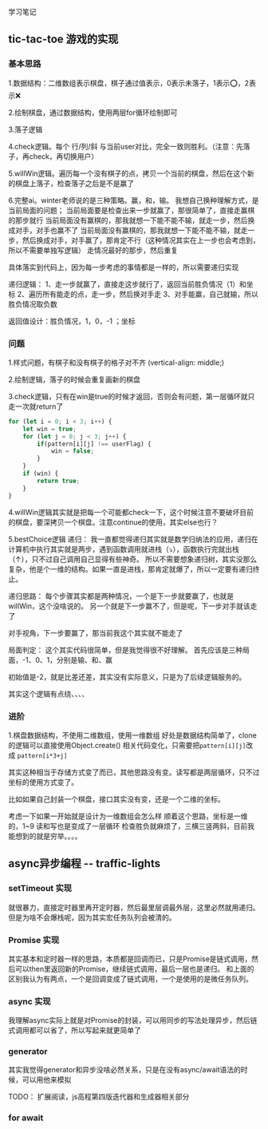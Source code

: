学习笔记


## tic-tac-toe 游戏的实现

### 基本思路

1.数据结构：二维数组表示棋盘，棋子通过值表示，0表示未落子，1表示⭕️，2表示❌

2.绘制棋盘，通过数据结构，使用两层for循环绘制即可

3.落子逻辑

4.check逻辑。每个 行/列/斜 与当前user对比，完全一致则胜利。（注意：先落子，再check，再切换用户）

5.willWin逻辑。遍历每一个没有棋子的点，拷贝一个当前的棋盘，然后在这个新的棋盘上落子，检查落子之后是不是赢了

6.完整ai。winter老师说的是三种策略。赢，和，输。
我想自己换种理解方式，是当前局面的问题；
当前局面要是检查出来一步就赢了，那很简单了，直接走赢棋的那步就行
当前局面没有赢棋的，那我就想一下能不能不输，就走一步，然后换成对手，对手也赢不了
当前局面没有赢棋的，那我就想一下能不能不输，就走一步，然后换成对手，对手赢了，那肯定不行（这种情况其实在上一步也会考虑到，所以不需要单独写逻辑）
走情况最好的那步，然后重复

具体落实到代码上，因为每一步考虑的事情都是一样的，所以需要递归实现

递归逻辑：
    1、走一步就赢了，直接走这步就行了，返回当前胜负情况（1）和坐标
    2、遍历所有能走的点，走一步，然后换对手走
    3、对手能赢，自己就输，所以胜负情况取负数


返回值设计：胜负情况，1，0，-1 ；坐标

### 问题

1.样式问题，有棋子和没有棋子的格子对不齐 (vertical-align: middle;)

2.绘制逻辑，落子的时候会重复画新的棋盘

3.check逻辑，只有在win是true的时候才返回，否则会有问题，第一层循环就只走一次就return了

```js
for (let i = 0; i < 3; i++) {
    let win = true;
    for (let j = 0; j < 3; j++) {
        if(pattern[i][j] !== userFlag) {
            win = false;
        }
    }
    if (win) {
        return true;
    }
}
```

4.willWin逻辑其实就是把每一个可能都check一下，这个时候注意不要破坏目前的棋盘，要深拷贝一个棋盘。注意continue的使用，其实else也行？

5.bestChoice逻辑
递归：
    我一直都觉得递归其实就是数学归纳法的应用，递归在计算机中执行其实就是两步，遇到函数调用就进栈（⤵️），函数执行完就出栈（↑），只不过自己调用自己显得有些神奇。
    所以不需要想象递归树，其实没那么复杂，他是个一维的结构。如果一直是进栈，那肯定就爆了，所以一定要有递归终止。

递归思路：
每个步骤其实都是两种情况，一个是下一步就要赢了，也就是willWin，这个没啥说的。
另一个就是下一步赢不了，但是呢，下一步对手就该走了

对手视角，下一步要赢了，那当前我这个其实就不能走了

局面判定：
这个其实代码很简单，但是我觉得很不好理解。
首先应该是三种局面，-1、0、1，分别是输、和、赢

初始值是-2，就是比差还差，其实没有实际意义，只是为了后续逻辑服务的。

其实这个逻辑有点绕、、、、

### 进阶

1.棋盘数据结构，不使用二维数组，使用一维数组
好处是数据结构简单了，clone的逻辑可以直接使用Object.create()
相关代码变化，只需要把```pattern[i][j]```改成 ```pattern[i*3+j]```

其实这种相当于存储方式变了而已，其他思路没有变。读写都是两层循环，只不过坐标的使用方式变了。

比如如果自己封装一个棋盘，接口其实没有变，还是一个二维的坐标。

考虑一下如果一开始就是设计为一维数组会怎么样
顺着这个思路，坐标是一维的，1~9 读和写也是变成了一层循环
检查胜负就麻烦了，三横三竖两斜，目前我能想到的就是穷举。。。。

## async异步编程 -- traffic-lights

### setTimeout 实现
就很暴力，直接定时器里再开定时器，然后最里层调最外层，这里必然就用递归。但是为啥不会爆栈呢，因为其实宏任务队列会被清的。

### Promise 实现
其实基本和定时器一样的思路，本质都是回调而已，只是Promise是链式调用，然后可以then里返回新的Promise，继续链式调用，最后一层也是递归。
和上面的区别我认为有两点，一个是回调变成了链式调用，一个是使用的是微任务队列。

### async 实现
我理解async实际上就是对Promise的封装，可以用同步的写法处理异步，然后链式调用都可以省了，所以写起来就更简单了


### generator

其实我觉得generator和异步没啥必然关系，只是在没有async/await语法的时候，可以用他来模拟

TODO： 扩展阅读，js高程第四版迭代器和生成器相关部分

### for await